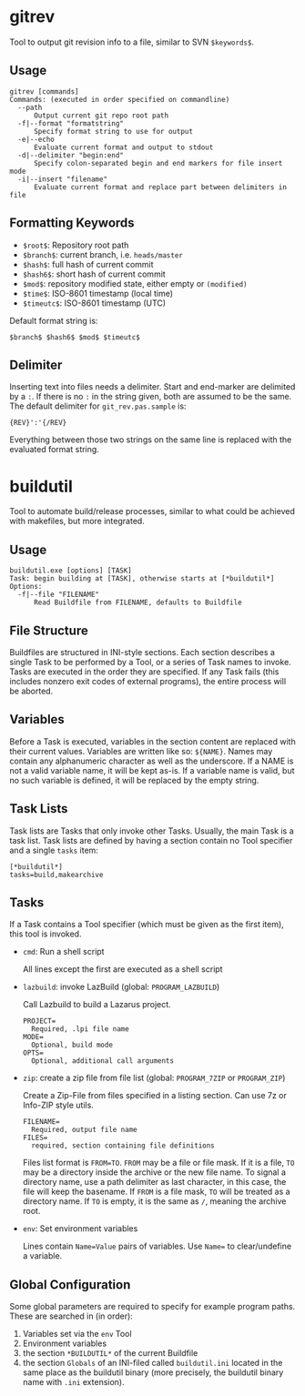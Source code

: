 gitrev
=======

Tool to output git revision info to a file, similar to SVN `$keywords$`.

Usage
-----

```
gitrev [commands]
Commands: (executed in order specified on commandline)
  --path
      Output current git repo root path
  -f|--format "formatstring"
      Specify format string to use for output
  -e|--echo
      Evaluate current format and output to stdout
  -d|--delimiter "begin:end"
      Specify colon-separated begin and end markers for file insert mode
  -i|--insert "filename"
      Evaluate current format and replace part between delimiters in file
```

Formatting Keywords
-------------------

* `$root$`: Repository root path
* `$branch$`: current branch, i.e. `heads/master`
* `$hash$`: full hash of current commit
* `$hash6$`: short hash of current commit
* `$mod$`: repository modified state, either empty or `(modified)`
* `$time$`: ISO-8601 timestamp (local time)
* `$timeutc$`: ISO-8601 timestamp (UTC)

Default format string is:
```
$branch$ $hash6$ $mod$ $timeutc$
```

Delimiter
---------

Inserting text into files needs a delimiter. Start and end-marker are delimited by a `:`. If there is no `:` in the string given, both are assumed to be the same. The default delimiter for `git_rev.pas.sample` is:
```
{REV}':'{/REV}
```
Everything between those two strings on the same line is replaced with the evaluated format string.

buildutil
=========

Tool to automate build/release processes, similar to what could be achieved with makefiles, but more integrated.

Usage
-----

```
buildutil.exe [options] [TASK]
Task: begin building at [TASK], otherwise starts at [*buildutil*]
Options:
  -f|--file "FILENAME"
      Read Buildfile from FILENAME, defaults to Buildfile
```

File Structure
--------------
Buildfiles are structured in INI-style sections. Each section describes a single Task to be performed by a Tool, or a series of Task names to invoke.
Tasks are executed in the order they are specified. If any Task fails (this includes nonzero exit codes of external programs), the entire process will be aborted.

Variables
---------
Before a Task is executed, variables in the section content are replaced with their current values. Variables are written like so: `${NAME}`. Names may contain any alphanumeric character as well as the underscore. If a NAME is not a valid variable name, it will be kept as-is. If a variable name is valid, but no such variable is defined, it will be replaced by the empty string.

Task Lists
----------
Task lists are Tasks that only invoke other Tasks. Usually, the main Task is a task list. Task lists are defined by having a section contain no Tool specifier and a single `tasks` item:
```
[*buildutil*]
tasks=build,makearchive
```

Tasks
-----
If a Task contains a Tool specifier (which must be given as the first item), this tool is invoked.

* `cmd`: Run a shell script

   All lines except the first are executed as a shell script

* `lazbuild`: invoke LazBuild (global: `PROGRAM_LAZBUILD`)

   Call Lazbuild to build a Lazarus project.
   ```
   PROJECT=
     Required, .lpi file name
   MODE=
     Optional, build mode
   OPTS=
     Optional, additional call arguments
   ```

* `zip`: create a zip file from file list (global: `PROGRAM_7ZIP` or `PROGRAM_ZIP`)

   Create a Zip-File from files specified in a listing section. Can use 7z or Info-ZIP style utils.
   ```
   FILENAME=
     Required, output file name
   FILES=
     required, section containing file definitions
   ```
   Files list format is `FROM=TO`. `FROM` may be a file or file mask. If it is a file, `TO` may be a directory inside the archive or the new file name. To signal a directory name, use a path delimiter as last character, in this case, the file will keep the basename. If `FROM` is a file mask, `TO` will be treated as a directory name. If `TO` is empty, it is the same as `/`, meaning the archive root.

* `env`: Set environment variables

   Lines contain `Name=Value` pairs of variables. Use `Name=` to clear/undefine a variable.


Global Configuration
--------------------
Some global parameters are required to specify for example program paths. These are searched in (in order):

1. Variables set via the `env` Tool
2. Environment variables
3. the section `*BUILDUTIL*` of the current Buildfile
4. the section `Globals` of an INI-filed called `buildutil.ini` located in the same place as the buildutil binary (more precisely, the buildutil binary name with `.ini` extension).
